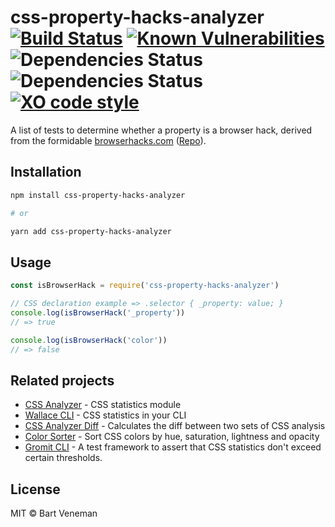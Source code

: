 # css-property-hacks-analyzer [![Build Status](https://travis-ci.org/bartveneman/css-property-hacks-analyzer.svg?branch=master)](https://travis-ci.org/bartveneman/css-property-hacks-analyzer) [![Known Vulnerabilities](https://snyk.io/test/github/bartveneman/css-property-hacks-analyzer/badge.svg)](https://snyk.io/test/github/bartveneman/css-property-hacks-analyzer) ![Dependencies Status](https://img.shields.io/david/bartveneman/css-property-hacks-analyzer.svg) ![Dependencies Status](https://img.shields.io/david/dev/bartveneman/css-property-hacks-analyzer.svg) [![XO code style](https://img.shields.io/badge/code_style-XO-5ed9c7.svg)](https://github.com/sindresorhus/xo)

A list of tests to determine whether a property is a browser hack, derived from
the formidable [browserhacks.com](https://browserhacks.com)
([Repo](https://github.com/4ae9b8/browserhacks)).

## Installation

```bash
npm install css-property-hacks-analyzer

# or

yarn add css-property-hacks-analyzer
```

## Usage

```js
const isBrowserHack = require('css-property-hacks-analyzer')

// CSS declaration example => .selector { _property: value; }
console.log(isBrowserHack('_property'))
// => true

console.log(isBrowserHack('color'))
// => false
```

## Related projects

- [CSS Analyzer](https://github.com/projectwallace/css-analyzer) - CSS
  statistics module
- [Wallace CLI](https://github.com/bartveneman/wallace-cli) - CSS statistics in
  your CLI
- [CSS Analyzer Diff](https://github.com/bartveneman/css-analyzer-diff) -
  Calculates the diff between two sets of CSS analysis
- [Color Sorter](https://github.com/bartveneman/color-sorter) - Sort CSS colors
  by hue, saturation, lightness and opacity
- [Gromit CLI](https://github.com/bartveneman/gromit-cli) - A test framework to
  assert that CSS statistics don't exceed certain thresholds.

## License

MIT © Bart Veneman
